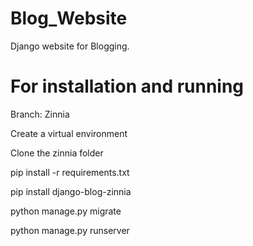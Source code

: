 # Blog_Website
Django website for Blogging.

# For installation and running

Branch: Zinnia

Create a virtual environment

Clone the zinnia folder

pip install -r requirements.txt

pip install django-blog-zinnia

python manage.py migrate

python manage.py runserver
